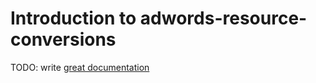 # Introduction to adwords-resource-conversions

TODO: write [great documentation](http://jacobian.org/writing/great-documentation/what-to-write/)
